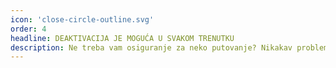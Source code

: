 ```yaml
---
icon: 'close-circle-outline.svg'
order: 4
headline: DEAKTIVACIJA JE MOGUĆA U SVAKOM TRENUTKU
description: Ne treba vam osiguranje za neko putovanje? Nikakav problem. Lako ga možete deaktivirati na početku svakog putovanja. Vi birate. U svakom trenutku možete raskinuti polisu putnog osiguranja.
---
```

